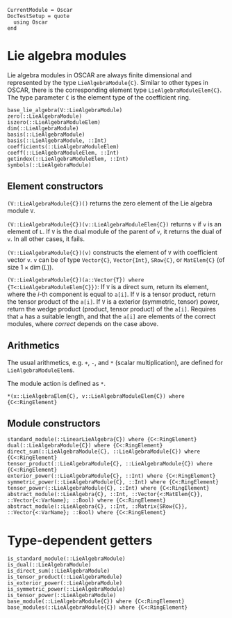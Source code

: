 ```@meta
CurrentModule = Oscar
DocTestSetup = quote
  using Oscar
end
```

# Lie algebra modules

Lie algebra modules in OSCAR are always finite dimensional and represented by the type
`LieAlgebraModule{C}`. Similar to other types in OSCAR, there is the corresponding
element type `LieAlgebraModuleElem{C}`.
The type parameter `C` is the element type of the coefficient ring.

```@docs
base_lie_algebra(V::LieAlgebraModule)
zero(::LieAlgebraModule)
iszero(::LieAlgebraModuleElem)
dim(::LieAlgebraModule)
basis(::LieAlgebraModule)
basis(::LieAlgebraModule, ::Int)
coefficients(::LieAlgebraModuleElem)
coeff(::LieAlgebraModuleElem, ::Int)
getindex(::LieAlgebraModuleElem, ::Int)
symbols(::LieAlgebraModule)
```

## Element constructors

`(V::LieAlgebraModule{C})()` returns the zero element of the Lie algebra module `V`.

`(V::LieAlgebraModule{C})(v::LieAlgebraModuleElem{C})` returns `v` if `v` is an element of `L`. If `V` is the dual module of the parent of `v`, it returns the dual of `v`. In all other cases, it fails.

`(V::LieAlgebraModule{C})(v)` constructs the element of `V` with coefficient vector `v`. `v` can be of type `Vector{C}`, `Vector{Int}`, `SRow{C}`, or `MatElem{C}` (of size $1 \times \dim(L)$).

`(V::LieAlgebraModule{C})(a::Vector{T}) where {T<:LieAlgebraModuleElem{C}})`: If `V` is a direct sum, return its element, where the $i$-th component is equal to `a[i]`.
If `V` is a tensor product, return the tensor product of the `a[i]`.
If `V` is a exterior (symmetric, tensor) power, return the wedge product
(product, tensor product) of the `a[i]`.
Requires that `a` has a suitable length, and that the `a[i]` are elements of the correct modules,
where _correct_ depends on the case above.


## Arithmetics
The usual arithmetics, e.g. `+`, `-`, and `*` (scalar multiplication), are defined for `LieAlgebraModuleElem`s.

The module action is defined as `*`.
```@docs
*(x::LieAlgebraElem{C}, v::LieAlgebraModuleElem{C}) where {C<:RingElement}
```

## Module constructors

```@docs
standard_module(::LinearLieAlgebra{C}) where {C<:RingElement}
dual(::LieAlgebraModule{C}) where {C<:RingElement}
direct_sum(::LieAlgebraModule{C}, ::LieAlgebraModule{C}) where {C<:RingElement}
tensor_product(::LieAlgebraModule{C}, ::LieAlgebraModule{C}) where {C<:RingElement}
exterior_power(::LieAlgebraModule{C}, ::Int) where {C<:RingElement}
symmetric_power(::LieAlgebraModule{C}, ::Int) where {C<:RingElement}
tensor_power(::LieAlgebraModule{C}, ::Int) where {C<:RingElement}
abstract_module(::LieAlgebra{C}, ::Int, ::Vector{<:MatElem{C}}, ::Vector{<:VarName}; ::Bool) where {C<:RingElement}
abstract_module(::LieAlgebra{C}, ::Int, ::Matrix{SRow{C}}, ::Vector{<:VarName}; ::Bool) where {C<:RingElement}
```

# Type-dependent getters

```@docs
is_standard_module(::LieAlgebraModule)
is_dual(::LieAlgebraModule)
is_direct_sum(::LieAlgebraModule)
is_tensor_product(::LieAlgebraModule)
is_exterior_power(::LieAlgebraModule)
is_symmetric_power(::LieAlgebraModule)
is_tensor_power(::LieAlgebraModule)
base_module(::LieAlgebraModule{C}) where {C<:RingElement}
base_modules(::LieAlgebraModule{C}) where {C<:RingElement}
```
